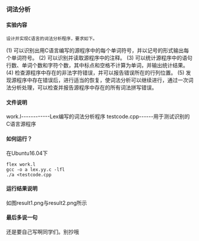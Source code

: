 ### 词法分析
#### 实验内容
	设计并实现C语言的词法分析程序，要求如下。 
(1)	可以识别出用C语言编写的源程序中的每个单词符号，并以记号的形式输出每个单词符号。 
(2)	可以识别并读取源程序中的注释。 
(3)	可以统计源程序中的语句行数、单词个数和字符个数，其中标点和空格不计算为单词，并输出统计结果。 
(4)	检查源程序中存在的非法字符错误，并可以报告错误所在的行列位置。 
(5)	发现源程序中存在错误后，进行适当的恢复，使词法分析可以继续进行，通过一次词法分析处理，可以检查并报告源程序中存在的所有词法拼写错误。
#### 文件说明
work.l------------Lex编写的词法分析程序
testcode.cpp------用于测试识别的C语言源程序
#### 如何运行？
在Ubuntu16.04下

```
flex work.l
gcc -o a lex.yy.c -lfl
./a <testcode.cpp
```

#### 运行结果说明
如图result1.png与result2.png所示

#### 最后多说一句
还是要自己写啊同学们。别抄哦